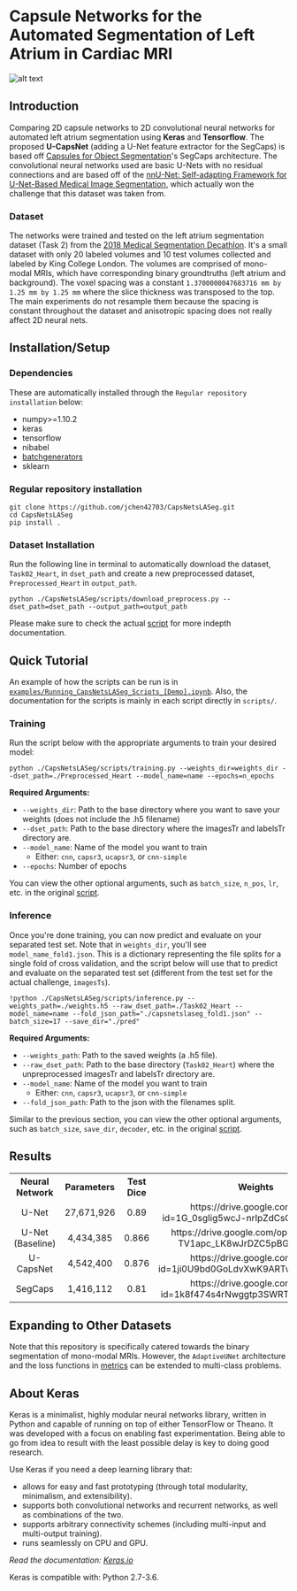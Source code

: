 # Capsule Networks for the Automated Segmentation of Left Atrium in Cardiac MRI
![alt text](https://github.com/jchen42703/CapsNetsLASeg/blob/master/images/la_003.gif "la_003.nii")

## Introduction
Comparing 2D capsule networks to 2D convolutional neural networks for automated left atrium segmentation using __Keras__ and __Tensorflow__. The proposed __U-CapsNet__ (adding a U-Net feature extractor for the SegCaps) is based off [Capsules for Object Segmentation](https://arxiv.org/pdf/1804.04241.pdf)'s SegCaps architecture. The convolutional neural networks used are basic U-Nets with no residual connections and are based off of the [nnU-Net: Self-adapting Framework for U-Net-Based Medical Image Segmentation](https://arxiv.org/pdf/1809.10486.pdf), which actually won the challenge that this dataset was taken from.

### Dataset
The networks were trained and tested on the left atrium segmentation dataset (Task 2) from the [2018 Medical Segmentation Decathlon](http://medicaldecathlon.com/). It's a small dataset with only 20 labeled volumes and 10 test volumes collected and labeled by King College London. The volumes are comprised of mono-modal MRIs, which have corresponding binary groundtruths (left atrium and background). The voxel spacing was a constant `1.3700000047683716 mm by 1.25 mm by 1.25 mm` where the slice thickness was transposed to the top. The main experiments do not resample them because the spacing is constant throughout the dataset and anisotropic spacing does not really affect 2D neural nets.

## Installation/Setup
### Dependencies
These are automatically installed through the `Regular repository installation` below:
* numpy>=1.10.2
* keras
* tensorflow
* nibabel
* [batchgenerators](https://github.com/MIC-DKFZ/batchgenerators)
* sklearn

### Regular repository installation
```
git clone https://github.com/jchen42703/CapsNetsLASeg.git
cd CapsNetsLASeg
pip install .
```

### Dataset Installation
Run the following line in terminal to automatically download the dataset, `Task02_Heart`, in `dset_path` and create a new preprocessed dataset, `Preprocessed_Heart` in `output_path`.
```
python ./CapsNetsLASeg/scripts/download_preprocess.py --dset_path=dset_path --output_path=output_path
```
Please make sure to check the actual [script](https://github.com/jchen42703/CapsNetsLASeg/blob/master/scripts/download_preprocess.py) for more indepth documentation.

##  Quick Tutorial
An example of how the scripts can be run is in [`examples/Running_CapsNetsLASeg_Scripts_[Demo].ipynb`](https://github.com/jchen42703/CapsNetsLASeg/blob/master/examples/Running_CapsNetsLASeg_Scripts_%5BDemo%5D.ipynb). Also, the documentation for the scripts is mainly in each script directly in `scripts/`.

### Training
Run the script below with the appropriate arguments to train your desired model:  
```
python ./CapsNetsLASeg/scripts/training.py --weights_dir=weights_dir --dset_path=./Preprocessed_Heart --model_name=name --epochs=n_epochs
```
__Required Arguments:__
* `--weights_dir`: Path to the base directory where you want to save your weights (does not include the .h5 filename)
* `--dset_path`: Path to the base directory where the imagesTr and labelsTr directory are.
* `--model_name`: Name of the model you want to train
  * Either: `cnn`, `capsr3`, `ucapsr3`, or `cnn-simple`
* `--epochs`: Number of epochs

You can view the other optional arguments, such as `batch_size`, `n_pos`, `lr`, etc. in the original [script](https://github.com/jchen42703/CapsNetsLASeg/blob/master/scripts/training.py).

### Inference
Once you're done training, you can now predict and evaluate on your separated test set. Note that in `weights_dir`, you'll see `model_name_fold1.json`. This is a dictionary representing the file splits for a single fold of cross validation, and the script below will use that to predict and evaluate on the separated test set (different from the test set for the actual challenge, `imagesTs`).
```
!python ./CapsNetsLASeg/scripts/inference.py --weights_path=./weights.h5 --raw_dset_path=./Task02_Heart --model_name=name --fold_json_path="./capsnetslaseg_fold1.json" --batch_size=17 --save_dir="./pred"
```

__Required Arguments:__
* `--weights_path`: Path to the saved weights (a .h5 file).
* `--raw_dset_path`: Path to the base directory (`Task02_Heart`) where the unpreprocessed imagesTr and labelsTr directory are.
* `--model_name`: Name of the model you want to train
  * Either: `cnn`, `capsr3`, `ucapsr3`, or `cnn-simple`
* `--fold_json_path`: Path to the json with the filenames split.

Similar to the previous section, you can view the other optional arguments, such as `batch_size`, `save_dir`, `decoder`, etc. in the original [script](https://github.com/jchen42703/CapsNetsLASeg/blob/master/scripts/inference.py).

## Results
<table>
  <tbody>
    <tr>
      <!-- header row -->
      <th>Neural Network</th>
      <th align="center">Parameters</th>
      <th align="center">Test Dice</th>
      <th align="center">Weights</th>
    </tr>
    <!--row (person information)-->
    <tr>
      <td align="center">U-Net</td>
      <td align="center">27,671,926</td>
      <td align="center">0.89</td>
      <td align="center">https://drive.google.com/open?id=1G_0sgIig5wcJ-nrIpZdCsOB1uFXwaX23</td>
    </tr>
    <tr>
      <td align="center">U-Net (Baseline)</td>
      <td align="center">4,434,385</td>
      <td align="center">0.866</td>
      <td align="center">https://drive.google.com/open?id=1Xm-TV1apc_LK8wJrDZC5pBGXeirE5S57</td>
    </tr>
    <tr>
      <td align="center">U-CapsNet</td>
      <td align="center">4,542,400</td>
      <td align="center">0.876</td>
      <td align="center">https://drive.google.com/open?id=1ji0U9bd0GoLdvXwK9ARTwpUum1NiNiQ-</td>
    </tr>
    <tr>
      <td align="center">SegCaps</td>
      <td align="center">1,416,112</td>
      <td align="center">0.81</td>
      <td align="center">https://drive.google.com/open?id=1k8f474s4rNwggtp3SWRTQXfLY-f85zvh</td>
    </tr>
  </tbody>
</table>

## Expanding to Other Datasets
Note that this repository is specifically catered towards the binary segmentation of mono-modal MRIs. However, the `AdaptiveUNet` architecture and the loss functions in [metrics](https://github.com/jchen42703/CapsNetsLASeg/blob/master/capsnets_laseg/models/metrics.py) can be extended to multi-class problems.

## About Keras

Keras is a minimalist, highly modular neural networks library, written in Python and capable of running on top of either TensorFlow or Theano. It was developed with a focus on enabling fast experimentation. Being able to go from idea to result with the least possible delay is key to doing good research.

Use Keras if you need a deep learning library that:

* allows for easy and fast prototyping (through total modularity, minimalism, and extensibility).
* supports both convolutional networks and recurrent networks, as well as combinations of the two.
* supports arbitrary connectivity schemes (including multi-input and multi-output training).
* runs seamlessly on CPU and GPU.

_Read the documentation: [Keras.io](http://keras.io/)_

Keras is compatible with: Python 2.7-3.6.
